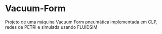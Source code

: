 # Vacuum-Form
Projeto de uma máquina Vacuum Form pneumática implementada em CLP, redes de PETRI e simulada usando FLUIDSIM
